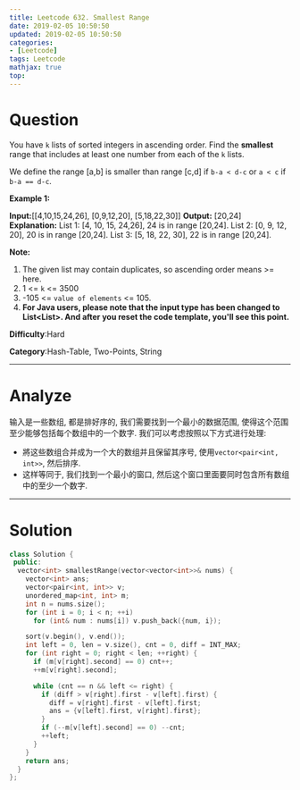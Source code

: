 ```yaml
---
title: Leetcode 632. Smallest Range
date: 2019-02-05 10:50:50
updated: 2019-02-05 10:50:50
categories: 
- [Leetcode]
tags: Leetcode
mathjax: true
top:
---
```


# Question

You have  `k`  lists of sorted integers in ascending order. Find the  **smallest**  range that includes at least one number from each of the  `k`  lists.

We define the range [a,b] is smaller than range [c,d] if  `b-a < d-c`  or  `a < c`  if  `b-a == d-c`.

**Example 1:**  

**Input:**[[4,10,15,24,26], [0,9,12,20], [5,18,22,30]]
**Output:** [20,24]
**Explanation:** 
List 1: [4, 10, 15, 24,26], 24 is in range [20,24].
List 2: [0, 9, 12, 20], 20 is in range [20,24].
List 3: [5, 18, 22, 30], 22 is in range [20,24].

**Note:**  

1. The given list may contain duplicates, so ascending order means >= here.
2. 1 <=  `k`  <= 3500
3. -105  <=  `value of elements`  <= 105.
4. **For Java users, please note that the input type has been changed to List<List<Integer>>. And after you reset the code template, you'll see this point.**

**Difficulty**:Hard

**Category**:Hash-Table, Two-Points, String

<!-- more -->

------------

# Analyze

输入是一些数组, 都是排好序的, 我们需要找到一个最小的数据范围, 使得这个范围至少能够包括每个数组中的一个数字. 我们可以考虑按照以下方式进行处理:

* 將这些数组合并成为一个大的数组并且保留其序号, 使用`vector<pair<int, int>>`, 然后排序.
* 这样等同于, 我们找到一个最小的窗口, 然后这个窗口里面要同时包含所有数组中的至少一个数字.

------------

# Solution

```cpp
class Solution {
 public:
  vector<int> smallestRange(vector<vector<int>>& nums) {
    vector<int> ans;
    vector<pair<int, int>> v;
    unordered_map<int, int> m;
    int n = nums.size();
    for (int i = 0; i < n; ++i)
      for (int& num : nums[i]) v.push_back({num, i});

    sort(v.begin(), v.end());
    int left = 0, len = v.size(), cnt = 0, diff = INT_MAX;
    for (int right = 0; right < len; ++right) {
      if (m[v[right].second] == 0) cnt++;
      ++m[v[right].second];

      while (cnt == n && left <= right) {
        if (diff > v[right].first - v[left].first) {
          diff = v[right].first - v[left].first;
          ans = {v[left].first, v[right].first};
        }
        if (--m[v[left].second] == 0) --cnt;
        ++left;
      }
    }
    return ans;
  }
};
```